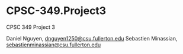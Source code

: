 # CPSC-349.Project3

CPSC 349 Project 3

Daniel Nguyen, dnguyen1250@csu.fullerton.edu
Sebastien Minassian, sebastienminassian@csu.fullerton.edu
